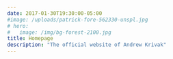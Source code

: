 ```yaml
---
date: 2017-01-30T19:30:00-05:00
#image: /uploads/patrick-fore-562330-unspl.jpg
# hero:
#   image: /img/bg-forest-2100.jpg
title: Homepage
description: "The official website of Andrew Krivak"
---
```

